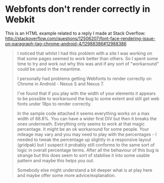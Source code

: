 Webfonts don't render correctly in Webkit
====================================

This is an HTML example related to a reply I made at Stack Overflow:
http://stackoverflow.com/questions/12506207/font-face-rendering-issue-on-paragraph-tag-chrome-android-4/12988386#12988386


> I noticed that whilst I had this problem with a site I was working on that some pages seemed to work better than others. So I spent some time to try and work out why this was and if any sort of "workaround" could be used in the meantime.
>
> I personally had problems getting Webfonts to render correctly on Chrome in Android - Nexus S and Nexus 7.
>
> I've found that if you play with the width of your elements it appears to be possible to workaround the bug to some extent and still get web fonts under 18px to render correctly.
> 
> In the sample code attached it seems everything works on a max width of 88.8%. You can have a wider first DIV but then it breaks the ones underneath. Everything only seems to work at that magic percentage. It might be an ok workaround for some people. Your mileage may vary and you may need to play with the percentages - I needed to tweak the percentage up slightly in a responsive layout (gridpak) but I suspect it probably still conforms to the same sort of logic in overall percentage terms. After all the behaviour of this bug is strange but this does seem to sort of stabilise it into some usable pattern and maybe this helps you out.
> 
> Somebody else might understand a bit deeper what is at play here and maybe offer some more advice/explanation.
